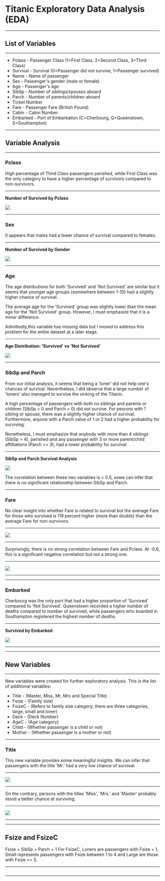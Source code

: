 # Titanic Exploratory Data Analysis (EDA)
-------------------------------------------------------------------------------------------------
## List of Variables ##
-------------------------------------------------------------------------------------------------
- Pclass - Passenger Class (1=First Class, 2=Second Class, 3=Third Class)
- Survival - Survival (0=Passenger did not survive, 1=Passenger survived)
- Name - Name of passenger
- Sex - Passenger's gender (male or female)
- Age - Passenger's age
- SibSp - Number of siblings/spouses aboard
- Parch - Number of parents/children aboard
- Ticket Number
- Fare - Passenger Fare (British Pound)
- Cabin - Cabin Number
- Embarked - Port of Embarkation (C=Cherbourg, Q=Queenstown, S=Southampton)

-------------------------------------------------------------------------------------------------
## Variable Analysis ##
-------------------------------------------------------------------------------------------------
### Pclass ###
High percentage of Third Class passengers perished, while First Class was the only category to
have a higher percentage of survivors compared to non-survivors.

------------------------------------------------------------------------------------------------
**Number of Survived by Pclass**

![](https://github.com/GR8505/Titanic_Exploratory_Analysis/blob/master/Images/Rplot03.jpeg)

------------------------------------------------------------------------------------------------

### Sex ###
It appears that males had a lower chance of survival compared to females.

------------------------------------------------------------------------------------------------
**Number of Survived by Gender**

![](https://github.com/GR8505/Titanic_Exploratory_Analysis/blob/master/Images/Rplot04.jpeg)

------------------------------------------------------------------------------------------------

### Age ###
The age distributions for both 'Survived' and 'Not Survived' are similar but it seems that
younger age groups (somewhere between 1-10) had a slightly higher chance of survival.

The average age for the 'Survived' group was slightly lower than the mean age for the 'Not 
Survived' group.  However, I must emphasize that it is a minor difference.

Admittedly,this variable has missing data but I moved to address this problem for the 
entire dataset at a later stage.

-----------------------------------------------------------------------------------------------
**Age Distribution: 'Survived' vs 'Not Survived'**

![](https://github.com/GR8505/Titanic_Exploratory_Analysis/blob/master/Images/Rplot05.jpeg)

-----------------------------------------------------------------------------------------------

### SibSp and Parch ###
From our initial analysis, it seems that being a 'loner' did not help one's chances of
survival.  Nevertheless, I did observe that a large number of 'loners' also managed to
survive the sinking of the Titanic.

A high percentage of passengers with both no siblings and parents or children (SibSp = 0 and
Parch = 0) did not survive. For pesrons with 1 sibling or spouse, there was a slightly higher
chance of survival.  Furthermore, anyone with a Parch value of 1 or 2 had a higher probability
for surviving.

Nonetheless, I must emphasize that anybody with more than 4 siblings (SibSp > 4), perished and
any passenger with 3 or more parent/child affilliations (Parch >= 3), had a lower probability 
for survival.

----------------------------------------------------------------------------------------------
**SibSp and Parch Survival Analysis**

![](https://github.com/GR8505/Titanic_Exploratory_Analysis/blob/master/Images/Rplot07.jpeg)

The correlation between these two variables is < 0.5, sowe can infer that there is no 
significant relationship between SibSp and Parch.

----------------------------------------------------------------------------------------------

### Fare ###
No clear insight into whether Fare is related to survival but the average Fare for those who
survived is 119 percent higher (more than double) than the average Fare for non-survivors.

---------------------------------------------------------------------------------------------
![](https://github.com/GR8505/Titanic_Exploratory_Analysis/blob/master/Images/Rplot11.png)

---------------------------------------------------------------------------------------------
Surprisingly, there is no strong correlation between Fare and Pclass.  At -0.6, this is a 
significant negative correlation but not a strong one.

----------------------------------------------------------------------------------------------
![](https://github.com/GR8505/Titanic_Exploratory_Analysis/blob/master/Images/Rplot12.png)

----------------------------------------------------------------------------------------------
----------------------------------------------------------------------------------------------

### Embarked ###
Cherbourg was the only port that had a higher proportion of 'Survived' compared to 'Not 
Survived'.  Queenstown recorded a higher number of deaths compared to number of survived, while
passengers who boarded in Southampton registered the highest number of deaths.

----------------------------------------------------------------------------------------------
**Survived by Embarked**

![](https://github.com/GR8505/Titanic_Exploratory_Analysis/blob/master/Images/Rplot13.jpeg)

----------------------------------------------------------------------------------------------
----------------------------------------------------------------------------------------------
## New Variables ##
----------------------------------------------------------------------------------------------
New variables were created for further exploratory analysis.  This is the list of additional
variables:

- Title - (Master, Miss, Mr, Mrs and Special Title)
- Fsize - (Family size)
- FsizeC - (Refers to family size category; there are three categories, large, small and loner)
- Deck - (Deck Number)
- AgeC - (Age category)
- Child - (Whether passenger is a child or not)
- Mother - (Whether passenger is a mother or not)
----------------------------------------------------------------------------------------------

### Title ###
This new variable provides some meaningful insights.  We can infer that passengers with the 
title 'Mr.' had a very low chance of survival.

---------------------------------------------------------------------------------------------
![](https://github.com/GR8505/Titanic_Exploratory_Analysis/blob/master/Images/Rplot14.jpeg)

---------------------------------------------------------------------------------------------

On the contrary, persons with the titles 'Miss', 'Mrs.' and 'Master' probably stood a better
chance at surviving.

---------------------------------------------------------------------------------------------
![](https://github.com/GR8505/Titanic_Exploratory_Analysis/blob/master/Images/Rplot16.jpeg)

---------------------------------------------------------------------------------------------
----------------------------------------------------------------------------------------------
## Fsize and FsizeC ##
Fsize = SibSp + Parch + 1
For FsizeC, Loners are passengers with Fsize = 1, Small represents passengers with Fsize 
between 1 to 4 and Large are those with Fsize >= 5.

---------------------------------------------------------------------------------------------
![]()

---------------------------------------------------------------------------------------------









